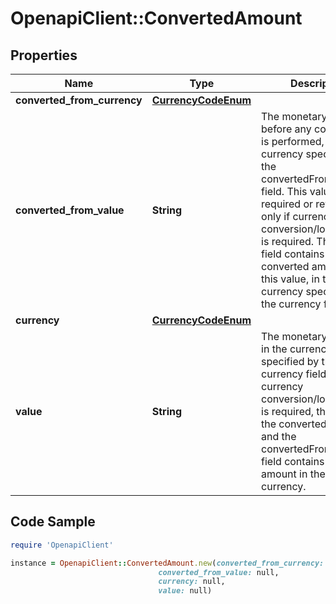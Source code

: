 # OpenapiClient::ConvertedAmount

## Properties

Name | Type | Description | Notes
------------ | ------------- | ------------- | -------------
**converted_from_currency** | [**CurrencyCodeEnum**](CurrencyCodeEnum.md) |  | [optional] 
**converted_from_value** | **String** | The monetary amount before any conversion is performed, in the currency specified by the convertedFromCurrency field. This value is required or returned only if currency conversion/localization is required. The value field contains the converted amount of this value, in the currency specified by the currency field. | [optional] 
**currency** | [**CurrencyCodeEnum**](CurrencyCodeEnum.md) |  | [optional] 
**value** | **String** | The monetary amount, in the currency specified by the currency field. If currency conversion/localization is required, this value is the converted amount, and the convertedFromValue field contains the amount in the original currency. | [optional] 

## Code Sample

```ruby
require 'OpenapiClient'

instance = OpenapiClient::ConvertedAmount.new(converted_from_currency: null,
                                 converted_from_value: null,
                                 currency: null,
                                 value: null)
```


